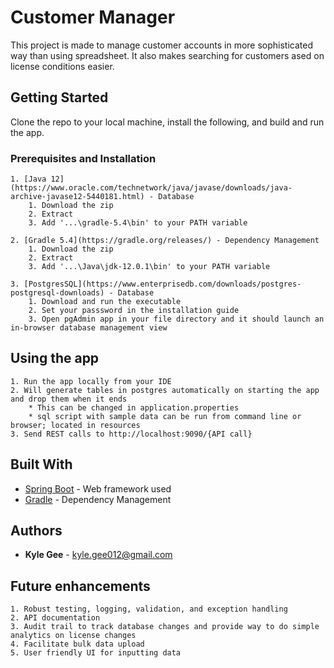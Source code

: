 # Customer Manager

This project is made to manage customer accounts in more sophisticated way than using spreadsheet.  It also makes searching for customers ased on license conditions easier.

## Getting Started

Clone the repo to your local machine, install the following, and build and run the app.

### Prerequisites and Installation

	1. [Java 12](https://www.oracle.com/technetwork/java/javase/downloads/java-archive-javase12-5440181.html) - Database
		1. Download the zip
		2. Extract
		3. Add '...\gradle-5.4\bin' to your PATH variable
		
    2. [Gradle 5.4](https://gradle.org/releases/) - Dependency Management
		1. Download the zip
		2. Extract
		3. Add '...\Java\jdk-12.0.1\bin' to your PATH variable
		
    3. [PostgresSQL](https://www.enterprisedb.com/downloads/postgres-postgresql-downloads) - Database
		1. Download and run the executable
		2. Set your passsword in the installation guide
		3. Open pgAdmin app in your file directory and it should launch an in-browser database management view

## Using the app
	1. Run the app locally from your IDE
	2. Will generate tables in postgres automatically on starting the app and drop them when it ends
		* This can be changed in application.properties
		* sql script with sample data can be run from command line or browser; located in resources
	3. Send REST calls to http://localhost:9090/{API call}
		
## Built With

* [Spring Boot](https://spring.io/projects/spring-boot) - Web framework used
* [Gradle](https://gradle.org/releases/) - Dependency Management

## Authors

* **Kyle Gee** - kyle.gee012@gmail.com


## Future enhancements
	1. Robust testing, logging, validation, and exception handling
	2. API documentation
	3. Audit trail to track database changes and provide way to do simple analytics on license changes
	4. Facilitate bulk data upload
	5. User friendly UI for inputting data